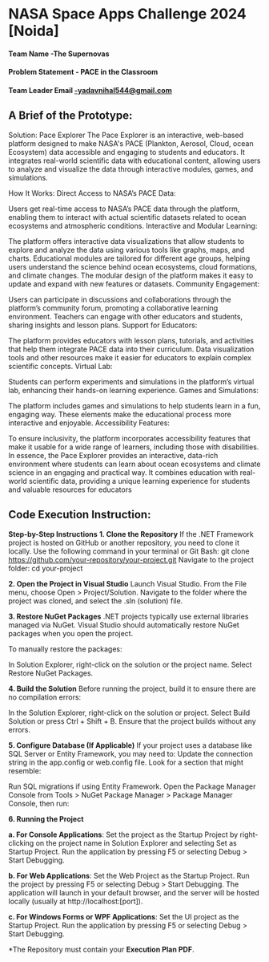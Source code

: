 # NASA Space Apps Challenge 2024 [Noida]

#### Team Name -The Supernovas
#### Problem Statement - PACE in the Classroom
#### Team Leader Email -yadavnihal544@gmail.com

## A Brief of the Prototype:
Solution: Pace Explorer
The Pace Explorer is an interactive, web-based platform designed to make NASA's PACE (Plankton, Aerosol, Cloud, ocean Ecosystem) data accessible and engaging to students and educators. It integrates real-world scientific data with educational content, allowing users to analyze and visualize the data through interactive modules, games, and simulations.

How It Works:
Direct Access to NASA’s PACE Data:

Users get real-time access to NASA’s PACE data through the platform, enabling them to interact with actual scientific datasets related to ocean ecosystems and atmospheric conditions.
Interactive and Modular Learning:

The platform offers interactive data visualizations that allow students to explore and analyze the data using various tools like graphs, maps, and charts.
Educational modules are tailored for different age groups, helping users understand the science behind ocean ecosystems, cloud formations, and climate changes.
The modular design of the platform makes it easy to update and expand with new features or datasets.
Community Engagement:

Users can participate in discussions and collaborations through the platform’s community forum, promoting a collaborative learning environment.
Teachers can engage with other educators and students, sharing insights and lesson plans.
Support for Educators:

The platform provides educators with lesson plans, tutorials, and activities that help them integrate PACE data into their curriculum.
Data visualization tools and other resources make it easier for educators to explain complex scientific concepts.
Virtual Lab:

Students can perform experiments and simulations in the platform’s virtual lab, enhancing their hands-on learning experience.
Games and Simulations:

The platform includes games and simulations to help students learn in a fun, engaging way. These elements make the educational process more interactive and enjoyable.
Accessibility Features:

To ensure inclusivity, the platform incorporates accessibility features that make it usable for a wide range of learners, including those with disabilities.
In essence, the Pace Explorer provides an interactive, data-rich environment where students can learn about ocean ecosystems and climate science in an engaging and practical way. It combines education with real-world scientific data, providing a unique learning experience for students and valuable resources for educators​



## Code Execution Instruction:
  **Step-by-Step Instructions**
**1. Clone the Repository**
If the .NET Framework project is hosted on GitHub or another repository, you need to clone it locally. Use the following command in your terminal or Git Bash:
git clone https://github.com/your-repository/your-project.git
Navigate to the project folder:
cd your-project


**2. Open the Project in Visual Studio**
Launch Visual Studio.
From the File menu, choose Open > Project/Solution.
Navigate to the folder where the project was cloned, and select the .sln (solution) file.


**3. Restore NuGet Packages**
.NET projects typically use external libraries managed via NuGet. Visual Studio should automatically restore NuGet packages when you open the project.

To manually restore the packages:

In Solution Explorer, right-click on the solution or the project name.
Select Restore NuGet Packages.


**4. Build the Solution**
Before running the project, build it to ensure there are no compilation errors:

In the Solution Explorer, right-click on the solution or project.
Select Build Solution or press Ctrl + Shift + B.
Ensure that the project builds without any errors.



**5. Configure Database (If Applicable)**
If your project uses a database like SQL Server or Entity Framework, you may need to:
Update the connection string in the app.config or web.config file. Look for a section that might resemble:

Run SQL migrations if using Entity Framework. Open the Package Manager Console from Tools > NuGet Package Manager > Package Manager Console, then run:

**6. Running the Project**

**a. For Console Applications**:
Set the project as the Startup Project by right-clicking on the project name in Solution Explorer and selecting Set as Startup Project.
Run the application by pressing F5 or selecting Debug > Start Debugging.


**b. For Web Applications**:
Set the Web Project as the Startup Project.
Run the project by pressing F5 or selecting Debug > Start Debugging.
The application will launch in your default browser, and the server will be hosted locally (usually at http://localhost:[port]).


**c. For Windows Forms or WPF Applications**:
Set the UI project as the Startup Project.
Run the application by pressing F5 or selecting Debug > Start Debugging.





  
 *The Repository must contain your **Execution Plan PDF**.
